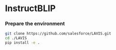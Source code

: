 # InstructBLIP

### Prepare the environment

```sh
git clone https://github.com/salesforce/LAVIS.git
cd ./LAVIS
pip install -e .
```